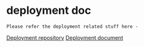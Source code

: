 # deployment doc

`Please refer the deployment related stuff here -`

[Deployment repository](https://github.com/alpitg/cornplex-devops)
[Deployment document](https://github.com/alpitg/cornplex-devops/blob/main/docs/deployment.md)